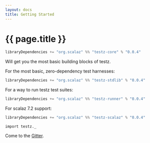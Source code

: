 ```yaml
---
layout: docs
title: Getting Started
---
```


# {{ page.title }}

```scala
libraryDependencies += "org.scalaz" %% "testz-core" % "0.0.4"
```

Will get you the most basic building blocks of testz.

For the most basic, zero-dependency test harnesses:

```scala
libraryDependencies += "org.scalaz" %% "testz-stdlib" % "0.0.4"
```

For a way to run testz test suites:

```scala
libraryDependencies += "org.scalaz" %% "testz-runner" % "0.0.4"
```

For scalaz 7.2 support:

```scala
libraryDependencies += "org.scalaz" %% "testz-scalaz" % "0.0.4"
```

```tut:silent
import testz._
```

Come to the [Gitter](https://gitter.im/scalaz/testz).
